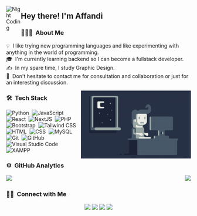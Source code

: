 <img alt="Night Coding" src="./assets/Hand%20Wave.gif" width='40' align="left"/><h2>Hey there! I'm Affandi</h2>

<!-- ## 👋 &nbsp;Hey there! I'm Aditya -->

### 👨🏻‍💻 &nbsp;About Me

💡 &nbsp;I like trying new programming languages ​​and like experimenting with anything in the world of programming.\
🎓 &nbsp;I'm currently learning backend so I can become a fullstack developer.\
✍️ &nbsp;In my spare time, I study Graphic Design.\
💬 &nbsp;Don't hesitate to contact me for consultation and collaboration or just for an interesting discussion.


<img alt="Night Coding" src="https://raw.githubusercontent.com/AVS1508/AVS1508/master/assets/Night-Coding.gif" align="right"/>

### 🛠 &nbsp;Tech Stack

![Python](https://img.shields.io/badge/-Python-05122A?style=flat&logo=python)&nbsp;
![JavaScript](https://img.shields.io/badge/-JavaScript-05122A?style=flat&logo=javascript)&nbsp;
![React](https://img.shields.io/badge/-React-05122A?style=flat&logo=react)&nbsp;
![NextJS](https://img.shields.io/badge/-NextJS-05122A?style=flat&logo=nextjs)&nbsp;
![PHP](https://img.shields.io/badge/-PHP-05122A?style=flat&logo=php)\
![Bootstrap](https://img.shields.io/badge/-Bootstrap-05122A?style=flat&logo=bootstrap&logoColor=563D7C)&nbsp;
![Tailwind CSS](https://img.shields.io/badge/-Tailwind%20CSS-05122A?style=flat&logo=tailwind&logoColor=563D7C)&nbsp;
![HTML](https://img.shields.io/badge/-HTML-05122A?style=flat&logo=HTML5)&nbsp;
![CSS](https://img.shields.io/badge/-CSS-05122A?style=flat&logo=CSS3&logoColor=1572B6)&nbsp;
![MySQL](https://img.shields.io/badge/-MySQL-05122A?style=flat&logo=MySQL3&logoColor=1572B6)\
![Git](https://img.shields.io/badge/-Git-05122A?style=flat&logo=git)&nbsp;
![GitHub](https://img.shields.io/badge/-GitHub-05122A?style=flat&logo=github)&nbsp;
![Visual Studio Code](https://img.shields.io/badge/-Visual%20Studio%20Code-05122A?style=flat&logo=Visual-Studio-Code&logoColor=007ACC)&nbsp;
![XAMPP](https://img.shields.io/badge/-XAMPP-05122A?style=flat&logo=xampp&logoColor=007ACC)&nbsp;

### ⚙️ &nbsp;GitHub Analytics

<p align="center">
  <div style="display: flex; justify-content: space-between; width: 100%;">
    <a href="https://github.com/affndiangrh">
      <img height="180em" src="https://github-readme-stats-eight-theta.vercel.app/api?username=affndiangrh&show_icons=true&theme=algolia&include_all_commits=true&count_private=true"/>
    </a>
    <a href="https://github.com/affndiangrh">
      <img height="180em" src="https://github-readme-stats-eight-theta.vercel.app/api/top-langs/?username=affndiangrh&layout=compact&langs_count=8&theme=algolia"/>
    </a>
  </div>
</p>

### 🤝🏻 &nbsp;Connect with Me

<p align="center">
<a href="https://affandiangrhh.netlify.app/"><img src="https://img.shields.io/badge/-affndiangrhh-3423A6?style=flat&logo=Google-Chrome&logoColor=white"/></a>
<a href="mailto:takashopgame@gmail.com"><img src="https://img.shields.io/badge/-affndiangrhh-D14836?style=flat&logo=Gmail&logoColor=white"/></a>
<a href="https://instagram.com/affandiiangrhh._"><img src="https://img.shields.io/badge/-@affandiiangrhh._-E4405F?style=flat&logo=Instagram&logoColor=white"/></a>
<a href="https://github.com/affndiangrh"><img src="https://img.shields.io/badge/-affndiangrh-E4405F?style=flat&logo=Github&logoColor=white"/></a>
</p>
